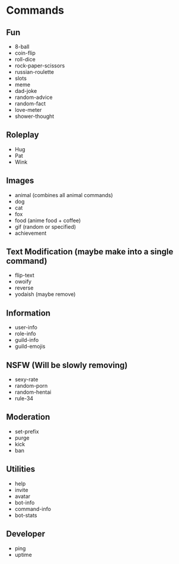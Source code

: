 # Commands

## Fun

-   8-ball
-   coin-flip
-   roll-dice
-   rock-paper-scissors
-   russian-roulette
-   slots
-   meme
-   dad-joke
-   random-advice
-   random-fact
-   love-meter
-   shower-thought

## Roleplay

-   Hug
-   Pat
-   Wink

## Images

-   animal (combines all animal commands)
-   dog
-   cat
-   fox
-   food (anime food + coffee)
-   gif (random or specified)
-   achievement

## Text Modification (maybe make into a single command)

-   flip-text
-   owoify
-   reverse
-   yodaish (maybe remove)

## Information

-   user-info
-   role-info
-   guild-info
-   guild-emojis

## NSFW (Will be slowly removing)

-   sexy-rate
-   random-porn
-   random-hentai
-   rule-34

## Moderation

-   set-prefix
-   purge
-   kick
-   ban

## Utilities

-   help
-   invite
-   avatar
-   bot-info
-   command-info
-   bot-stats

## Developer

-   ping
-   uptime
